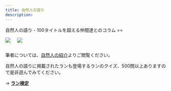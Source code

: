 ```yaml
---
title: 自然人の語り
description:
---
```

<link rel="stylesheet" href="/assets/stylesheets/columns.css" />
自然人の語り - 100タイトルを超える仲間達とのコラム
==
<div class="columns">
  <div class="columns_column">
    <p class="columns_column_title"><a href="/columns/fascinated_to_wild_orchids_top"><img src="/images/assets/7e2d852c-7a30-4b53-ac9c-6335c4af21be.jpg"></a></p>
  </div>
  <div class="columns_column">
    <p class="columns_column_title"><a href="/columns/dream_of_farm_top"><img src="/images/assets/b8e818d8-6a46-4703-8948-ded3bb987278.jpg"></a></p>
  </div>
</div>

筆者については、[自然人の紹介](columns/authors/)よりご閲覧ください。

自然人の語りに掲載されたランも登場するランのクイズ、500問以上ありますので是非遊んでみてください。

→ <b><a href="/play/orchid_exam">ラン検定</a></b>
